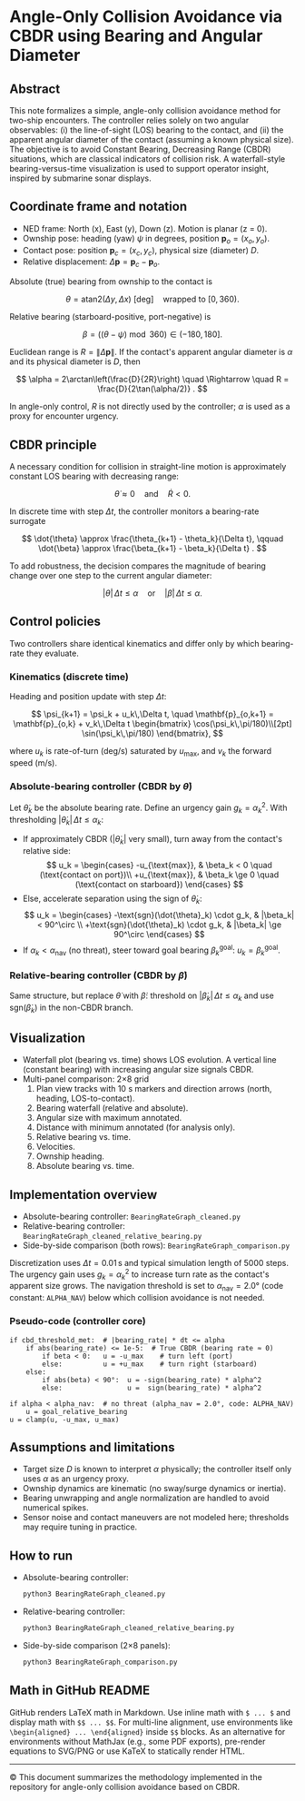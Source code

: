 # Angle-Only Collision Avoidance via CBDR using Bearing and Angular Diameter

## Abstract

This note formalizes a simple, angle-only collision avoidance method for two-ship encounters. The controller relies solely on two angular observables: (i) the line-of-sight (LOS) bearing to the contact, and (ii) the apparent angular diameter of the contact (assuming a known physical size). The objective is to avoid Constant Bearing, Decreasing Range (CBDR) situations, which are classical indicators of collision risk. A waterfall-style bearing-versus-time visualization is used to support operator insight, inspired by submarine sonar displays.

## Coordinate frame and notation

- NED frame: North (x), East (y), Down (z). Motion is planar (z = 0).
- Ownship pose: heading (yaw) $\psi$ in degrees, position $\mathbf{p}_o = (x_o, y_o)$.
- Contact pose: position $\mathbf{p}_c = (x_c, y_c)$, physical size (diameter) $D$.
- Relative displacement: $\Delta\mathbf{p} = \mathbf{p}_c - \mathbf{p}_o$.

Absolute (true) bearing from ownship to the contact is

$$
\theta = \text{atan2}(\Delta y, \Delta x) \text{ [deg]} \quad \text{wrapped to } [0,360) .
$$

Relative bearing (starboard-positive, port-negative) is

$$
\beta = ((\theta - \psi) \bmod 360) \in (-180, 180] .
$$

Euclidean range is $R = \|\Delta\mathbf{p}\|$. If the contact's apparent angular diameter is $\alpha$ and its physical diameter is $D$, then

$$
\alpha = 2\arctan\left(\frac{D}{2R}\right) \quad \Rightarrow \quad R = \frac{D}{2\tan(\alpha/2)} .
$$

In angle-only control, $R$ is not directly used by the controller; $\alpha$ is used as a proxy for encounter urgency.

## CBDR principle

A necessary condition for collision in straight-line motion is approximately constant LOS bearing with decreasing range:

$$
\dot{\theta} \approx 0 \quad \text{and} \quad \dot{R} < 0 .
$$

In discrete time with step $\Delta t$, the controller monitors a bearing-rate surrogate

$$
\dot{\theta} \approx \frac{\theta_{k+1} - \theta_k}{\Delta t}, \qquad
\dot{\beta} \approx \frac{\beta_{k+1} - \beta_k}{\Delta t} .
$$

To add robustness, the decision compares the magnitude of bearing change over one step to the current angular diameter:

$$
|\dot{\theta}|\,\Delta t \leq \alpha \quad \text{or} \quad |\dot{\beta}|\,\Delta t \leq \alpha .
$$

## Control policies

Two controllers share identical kinematics and differ only by which bearing-rate they evaluate.

### Kinematics (discrete time)
Heading and position update with step $\Delta t$:

$$
\psi_{k+1} = \psi_k + u_k\,\Delta t, \quad
\mathbf{p}_{o,k+1} = \mathbf{p}_{o,k} + v_k\,\Delta t
\begin{bmatrix}
\cos(\psi_k\,\pi/180)\\[2pt]
\sin(\psi_k\,\pi/180)
\end{bmatrix},
$$

where $u_k$ is rate-of-turn (deg/s) saturated by $u_{\text{max}}$, and $v_k$ the forward speed (m/s).

### Absolute-bearing controller (CBDR by $\dot{\theta}$)

Let $\dot{\theta}_k$ be the absolute bearing rate. Define an urgency gain $g_k = \alpha_k^2$. With thresholding $|\dot{\theta}_k|\,\Delta t \le \alpha_k$:

- If approximately CBDR ($|\dot{\theta}_k|$ very small), turn away from the contact's relative side:
  $$
    u_k = \begin{cases}
    -u_{\text{max}}, & \beta_k < 0 \quad (\text{contact on port})\\
    +u_{\text{max}}, & \beta_k \ge 0 \quad (\text{contact on starboard})
    \end{cases}
  $$
- Else, accelerate separation using the sign of $\dot{\theta}_k$:
  $$
  u_k = \begin{cases}
  -\text{sgn}(\dot{\theta}_k) \cdot g_k, & |\beta_k| < 90^\circ \\ 
  +\text{sgn}(\dot{\theta}_k) \cdot g_k, & |\beta_k| \ge 90^\circ
  \end{cases}
  $$
- If $\alpha_k < \alpha_{\text{nav}}$ (no threat), steer toward goal bearing $\beta^{\text{goal}}_k$: $u_k = \beta^{\text{goal}}_k$.

### Relative-bearing controller (CBDR by $\dot{\beta}$)

Same structure, but replace $\dot{\theta}$ with $\dot{\beta}$: threshold on $|\dot{\beta}_k|\,\Delta t \le \alpha_k$ and use $\text{sgn}(\dot{\beta}_k)$ in the non-CBDR branch.

## Visualization

- Waterfall plot (bearing vs. time) shows LOS evolution. A vertical line (constant bearing) with increasing angular size signals CBDR.
- Multi-panel comparison: 2×8 grid
  1. Plan view tracks with 10 s markers and direction arrows (north, heading, LOS-to-contact).
  2. Bearing waterfall (relative and absolute).
  3. Angular size with maximum annotated.
  4. Distance with minimum annotated (for analysis only).
  5. Relative bearing vs. time.
  6. Velocities.
  7. Ownship heading.
  8. Absolute bearing vs. time.

## Implementation overview

- Absolute-bearing controller: `BearingRateGraph_cleaned.py`
- Relative-bearing controller: `BearingRateGraph_cleaned_relative_bearing.py`
- Side-by-side comparison (both rows): `BearingRateGraph_comparison.py`

Discretization uses $\Delta t = 0.01\,\text{s}$ and typical simulation length of 5000 steps. The urgency gain uses $g_k = \alpha_k^2$ to increase turn rate as the contact's apparent size grows. The navigation threshold is set to $\alpha_{\text{nav}} = 2.0°$ (code constant: `ALPHA_NAV`) below which collision avoidance is not needed.

### Pseudo-code (controller core)

```text
if cbd_threshold_met:  # |bearing_rate| * dt <= alpha
    if abs(bearing_rate) <= 1e-5:  # True CBDR (bearing rate ≈ 0)
        if beta < 0:   u = -u_max    # turn left (port)
        else:          u = +u_max    # turn right (starboard)
    else:
        if abs(beta) < 90°:  u = -sign(bearing_rate) * alpha^2
        else:                u =  sign(bearing_rate) * alpha^2

if alpha < alpha_nav:  # no threat (alpha_nav = 2.0°, code: ALPHA_NAV)
    u = goal_relative_bearing
u = clamp(u, -u_max, u_max)
```

## Assumptions and limitations

- Target size $D$ is known to interpret $\alpha$ physically; the controller itself only uses $\alpha$ as an urgency proxy.
- Ownship dynamics are kinematic (no sway/surge dynamics or inertia).
- Bearing unwrapping and angle normalization are handled to avoid numerical spikes.
- Sensor noise and contact maneuvers are not modeled here; thresholds may require tuning in practice.

## How to run

- Absolute-bearing controller:
  ```bash
  python3 BearingRateGraph_cleaned.py
  ```
- Relative-bearing controller:
  ```bash
  python3 BearingRateGraph_cleaned_relative_bearing.py
  ```
- Side-by-side comparison (2×8 panels):
  ```bash
  python3 BearingRateGraph_comparison.py
  ```

## Math in GitHub README

GitHub renders LaTeX math in Markdown. Use inline math with `$ ... $` and display math with `$$ ... $$`. For multi-line alignment, use environments like `\begin{aligned} ... \end{aligned}` inside `$$` blocks. As an alternative for environments without MathJax (e.g., some PDF exports), pre-render equations to SVG/PNG or use KaTeX to statically render HTML.

---

© This document summarizes the methodology implemented in the repository for angle-only collision avoidance based on CBDR.
